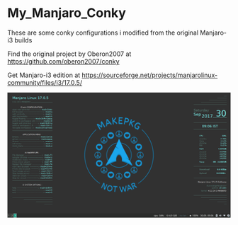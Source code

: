 # My_Manjaro_Conky
These are some conky configurations i modified from the original Manjaro-i3 builds 

Find the original project by Oberon2007 at https://github.com/oberon2007/conky

Get Manjaro-i3 edition at https://sourceforge.net/projects/manjarolinux-community/files/i3/17.0.5/

![error](screenshots/2017-09-30-090629_1366x768_scrot.png "Description goes here")
